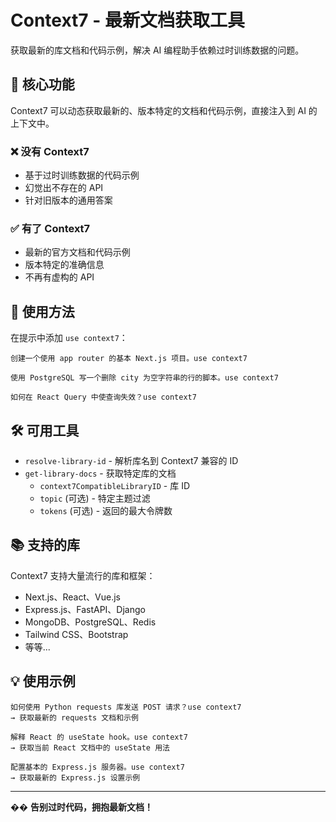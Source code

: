 # Context7 - 最新文档获取工具

获取最新的库文档和代码示例，解决 AI 编程助手依赖过时训练数据的问题。

## 🎯 核心功能

Context7 可以动态获取最新的、版本特定的文档和代码示例，直接注入到 AI 的上下文中。

### ❌ 没有 Context7

- 基于过时训练数据的代码示例
- 幻觉出不存在的 API
- 针对旧版本的通用答案

### ✅ 有了 Context7

- 最新的官方文档和代码示例
- 版本特定的准确信息
- 不再有虚构的 API

## 🚀 使用方法

在提示中添加 `use context7`：

```
创建一个使用 app router 的基本 Next.js 项目。use context7

使用 PostgreSQL 写一个删除 city 为空字符串的行的脚本。use context7

如何在 React Query 中使查询失效？use context7
```

## 🛠️ 可用工具

- `resolve-library-id` - 解析库名到 Context7 兼容的 ID
- `get-library-docs` - 获取特定库的文档
  - `context7CompatibleLibraryID` - 库 ID
  - `topic` (可选) - 特定主题过滤
  - `tokens` (可选) - 返回的最大令牌数

## 📚 支持的库

Context7 支持大量流行的库和框架：

- Next.js、React、Vue.js
- Express.js、FastAPI、Django
- MongoDB、PostgreSQL、Redis
- Tailwind CSS、Bootstrap
- 等等...

## 💡 使用示例

```
如何使用 Python requests 库发送 POST 请求？use context7
→ 获取最新的 requests 文档和示例

解释 React 的 useState hook。use context7
→ 获取当前 React 文档中的 useState 用法

配置基本的 Express.js 服务器。use context7
→ 获取最新的 Express.js 设置示例
```

---

�� **告别过时代码，拥抱最新文档！**
